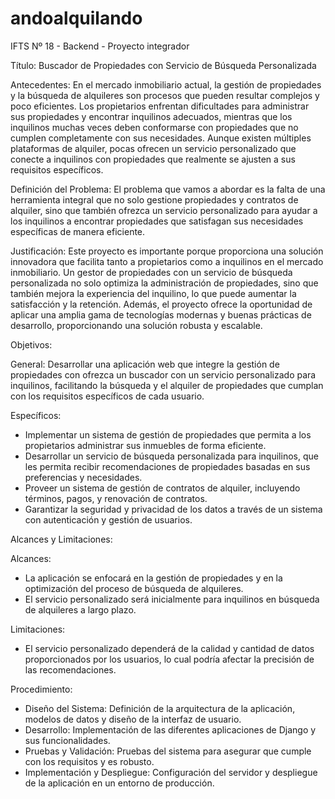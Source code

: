 # andoalquilando
IFTS Nº 18 - Backend - Proyecto integrador

Título: Buscador de Propiedades con Servicio de Búsqueda Personalizada

Antecedentes:
En el mercado inmobiliario actual, la gestión de propiedades y la búsqueda de alquileres son procesos que pueden resultar complejos y poco eficientes. Los propietarios enfrentan dificultades para administrar sus propiedades y encontrar inquilinos adecuados, mientras que los inquilinos muchas veces deben conformarse con propiedades que no cumplen completamente con sus necesidades. Aunque existen múltiples plataformas de alquiler, pocas ofrecen un servicio personalizado que conecte a inquilinos con propiedades que realmente se ajusten a sus requisitos específicos.


Definición del Problema:
El problema que vamos a abordar es la falta de una herramienta integral que no solo gestione propiedades y contratos de alquiler, sino que también ofrezca un servicio personalizado para ayudar a los inquilinos a encontrar propiedades que satisfagan sus necesidades específicas de manera eficiente.


Justificación:
Este proyecto es importante porque proporciona una solución innovadora que facilita tanto a propietarios como a inquilinos en el mercado inmobiliario. Un gestor de propiedades con un servicio de búsqueda personalizada no solo optimiza la administración de propiedades, sino que también mejora la experiencia del inquilino, lo que puede aumentar la satisfacción y la retención. Además, el proyecto ofrece la oportunidad de aplicar una amplia gama de tecnologías modernas y buenas prácticas de desarrollo, proporcionando una solución robusta y escalable.


Objetivos:

General:
   Desarrollar una aplicación web que integre la gestión de propiedades con ofrezca un buscador con un servicio personalizado para inquilinos, facilitando la búsqueda y el alquiler de propiedades que cumplan con los requisitos específicos de cada usuario.

Específicos:
   - Implementar un sistema de gestión de propiedades que permita a los propietarios administrar sus inmuebles de forma eficiente.
   - Desarrollar un servicio de búsqueda personalizada para inquilinos, que les permita recibir recomendaciones de propiedades basadas en sus preferencias y necesidades.
   - Proveer un sistema de gestión de contratos de alquiler, incluyendo términos, pagos, y renovación de contratos.
   - Garantizar la seguridad y privacidad de los datos a través de un sistema con autenticación y gestión de usuarios.


Alcances y Limitaciones:

Alcances:
  - La aplicación se enfocará en la gestión de propiedades y en la optimización del proceso de búsqueda de alquileres.
  - El servicio personalizado será inicialmente para inquilinos en búsqueda de alquileres a largo plazo.

Limitaciones:
  - El servicio personalizado dependerá de la calidad y cantidad de datos proporcionados por los usuarios, lo cual podría afectar la precisión de las recomendaciones.


Procedimiento:

- Diseño del Sistema: Definición de la arquitectura de la aplicación, modelos de datos y diseño de la interfaz de usuario.
- Desarrollo: Implementación de las diferentes aplicaciones de Django y sus funcionalidades.
- Pruebas y Validación: Pruebas del sistema para asegurar que cumple con los requisitos y es robusto.
- Implementación y Despliegue: Configuración del servidor y despliegue de la aplicación en un entorno de producción.

